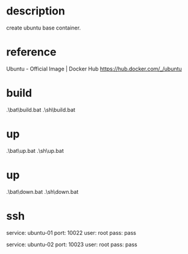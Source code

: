 # description
create ubuntu base container.

# reference
Ubuntu - Official Image | Docker Hub
https://hub.docker.com/_/ubuntu

# build
.\bat\build.bat
.\sh\build.bat

# up
.\bat\up.bat
.\sh\up.bat

# up
.\bat\down.bat
.\sh\down.bat

# ssh
service: ubuntu-01
port: 10022
user: root
pass: pass

service: ubuntu-02
port: 10023
user: root
pass: pass
